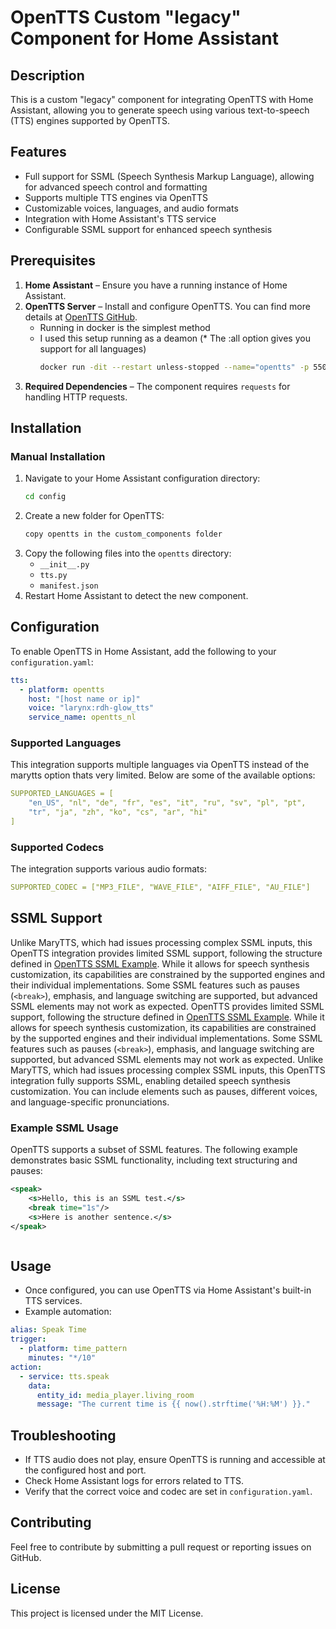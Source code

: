 # OpenTTS Custom "legacy" Component for Home Assistant

## Description
This is a custom "legacy" component for integrating OpenTTS with Home Assistant, allowing you to generate speech using various text-to-speech (TTS) engines supported by OpenTTS.

## Features
- Full support for SSML (Speech Synthesis Markup Language), allowing for advanced speech control and formatting
- Supports multiple TTS engines via OpenTTS
- Customizable voices, languages, and audio formats
- Integration with Home Assistant's TTS service
- Configurable SSML support for enhanced speech synthesis

## Prerequisites
1. **Home Assistant** – Ensure you have a running instance of Home Assistant.
2. **OpenTTS Server** – Install and configure OpenTTS. You can find more details at [OpenTTS GitHub](https://github.com/synesthesiam/opentts).
     - Running in docker is the simplest method
     - I used this setup running as a deamon (* The :all option gives you support for all languages)
          ```bash
          docker run -dit --restart unless-stopped --name="opentts" -p 5500:5500 synesthesiam/opentts:all
          ```
3. **Required Dependencies** – The component requires `requests` for handling HTTP requests.

## Installation
### Manual Installation
1. Navigate to your Home Assistant configuration directory:
   ```sh
   cd config
   ```
2. Create a new folder for OpenTTS:
   ```sh
   copy opentts in the custom_components folder
   ```
3. Copy the following files into the `opentts` directory:
   - `__init__.py`
   - `tts.py`
   - `manifest.json`
4. Restart Home Assistant to detect the new component.

## Configuration
To enable OpenTTS in Home Assistant, add the following to your `configuration.yaml`:

```yaml
tts:
  - platform: opentts 
    host: "[host name or ip]" 
    voice: "larynx:rdh-glow_tts"
    service_name: opentts_nl
```

### Supported Languages
This integration supports multiple languages via OpenTTS instead of the marytts option thats very limited. Below are some of the available options:

```yaml
SUPPORTED_LANGUAGES = [
    "en_US", "nl", "de", "fr", "es", "it", "ru", "sv", "pl", "pt",
    "tr", "ja", "zh", "ko", "cs", "ar", "hi"
]
```

### Supported Codecs
The integration supports various audio formats:
```yaml
SUPPORTED_CODEC = ["MP3_FILE", "WAVE_FILE", "AIFF_FILE", "AU_FILE"]
```

## SSML Support

Unlike MaryTTS, which had issues processing complex SSML inputs, this OpenTTS integration provides limited SSML support, following the structure defined in [OpenTTS SSML Example](https://github.com/synesthesiam/opentts/blob/master/etc/ssml_example.xml). While it allows for speech synthesis customization, its capabilities are constrained by the supported engines and their individual implementations. Some SSML features such as pauses (`<break>`), emphasis, and language switching are supported, but advanced SSML elements may not work as expected.
OpenTTS provides limited SSML support, following the structure defined in [OpenTTS SSML Example](https://github.com/synesthesiam/opentts/blob/master/etc/ssml_example.xml). While it allows for speech synthesis customization, its capabilities are constrained by the supported engines and their individual implementations. Some SSML features such as pauses (`<break>`), emphasis, and language switching are supported, but advanced SSML elements may not work as expected.
Unlike MaryTTS, which had issues processing complex SSML inputs, this OpenTTS integration fully supports SSML, enabling detailed speech synthesis customization. You can include elements such as pauses, different voices, and language-specific pronunciations.

### Example SSML Usage
OpenTTS supports a subset of SSML features. The following example demonstrates basic SSML functionality, including text structuring and pauses:

```xml
<speak>
    <s>Hello, this is an SSML test.</s>
    <break time="1s"/>
    <s>Here is another sentence.</s>
</speak>
```
```
```

## Usage
- Once configured, you can use OpenTTS via Home Assistant's built-in TTS services.
- Example automation:

```yaml
alias: Speak Time
trigger:
  - platform: time_pattern
    minutes: "*/10"
action:
  - service: tts.speak
    data:
      entity_id: media_player.living_room
      message: "The current time is {{ now().strftime('%H:%M') }}."
```

## Troubleshooting
- If TTS audio does not play, ensure OpenTTS is running and accessible at the configured host and port.
- Check Home Assistant logs for errors related to TTS.
- Verify that the correct voice and codec are set in `configuration.yaml`.

## Contributing
Feel free to contribute by submitting a pull request or reporting issues on GitHub.

## License
This project is licensed under the MIT License.

